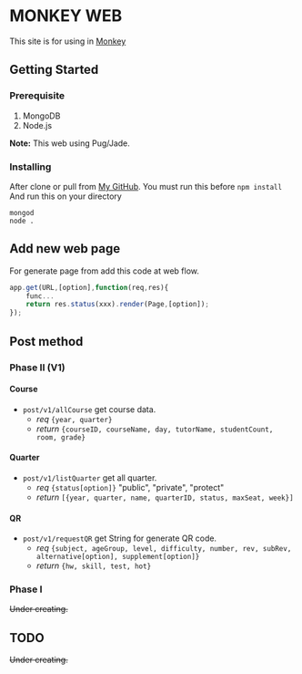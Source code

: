# MONKEY WEB
This site is for using in [Monkey](https://monkey-monkey.com)

## Getting Started
### Prerequisite
1. MongoDB
2. Node.js

**Note:** This web using Pug/Jade.

### Installing
After clone or pull from [My GitHub](https://github.com/monkey-monkey/MonkeyWeb). You must run this before
`npm install`
And run this on your directory
```
mongod
node .
```

## Add new web page
For generate page from add this code at web flow.
```javascript
app.get(URL,[option],function(req,res){
	func...
	return res.status(xxx).render(Page,[option]);
});
```

## Post method

### Phase II (V1)

#### Course
- `post/v1/allCourse` get course data.
	- *req* `{year, quarter}`
	- *return* `{courseID, courseName, day, tutorName, studentCount, room, grade}`

#### Quarter
- `post/v1/listQuarter` get all quarter.
	- *req* `{status[option]}` "public", "private", "protect"
	- *return* `[{year, quarter, name, quarterID, status, maxSeat, week}]`

#### QR
- `post/v1/requestQR` get String for generate QR code.
	- *req* `{subject, ageGroup, level, difficulty, number, rev, subRev, alternative[option], supplement[option]}`
	- *return* `{hw, skill, test, hot}`

### Phase I
~~Under creating.~~
## TODO
~~Under creating.~~
